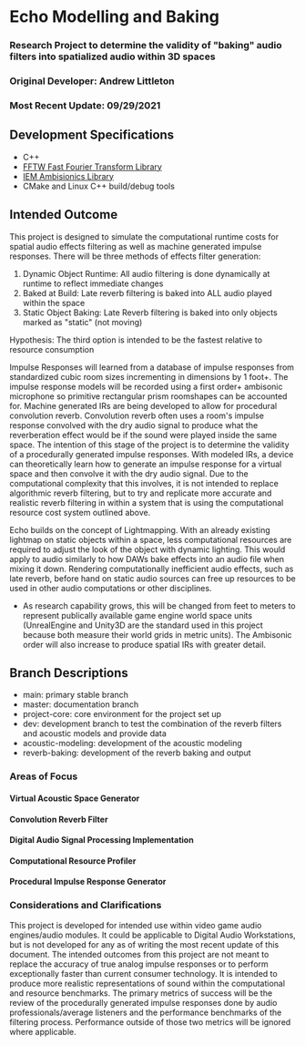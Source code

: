 # Echo Modelling and Baking

### Research Project to determine the validity of "baking" audio filters into spatialized audio within 3D spaces

### Original Developer: Andrew Littleton

### Most Recent Update: 09/29/2021

##  Development Specifications

* C++ 
* [FFTW Fast Fourier Transform Library](http://www.fftw.org/)
* [IEM Ambisionics Library](https://plugins.iem.at/)
* CMake and Linux C++ build/debug tools

## Intended Outcome

This project is designed to simulate the computational runtime costs for spatial audio effects filtering as well as machine generated impulse responses. There will be three methods of effects filter generation:

1. Dynamic Object Runtime: All audio filtering is done dynamically at runtime to reflect immediate changes 
2. Baked at Build: Late reverb filtering is baked into ALL audio played within the space
3. Static Object Baking: Late Reverb filtering is baked into only objects marked as "static" \(not moving\) 

Hypothesis: The third option is intended to be the fastest relative to resource consumption

Impulse Responses will learned from a database of impulse responses from standardized cubic room sizes incrementing in dimensions by 1 foot+. The impulse response models will be recorded using a first order+ ambisonic microphone so primitive rectangular prism roomshapes can be accounted for. Machine generated IRs are being developed to allow for procedural convolution reverb. Convolution reverb often uses a room's impulse response convolved with the dry audio signal to produce what the reverberation effect would be if the sound were played inside the same space. The intention of this stage of the project is to determine the validity of a procedurally generated impulse responses. With modeled IRs, a device can theoretically learn how to generate an impulse response for a virtual space and then convolve it with the dry audio signal. Due to the computational complexity that this involves, it is not intended to replace algorithmic reverb filtering, but to try and replicate more accurate and realistic reverb filtering in within a system that is using the computational resource cost system outlined above.

Echo builds on the concept of Lightmapping. With an already existing lightmap on static objects within a space, less computational resources are required to adjust the look of the object with dynamic lighting. This would apply to audio similarly to how DAWs bake effects into an audio file when mixing it down. Rendering computationally inefficient audio effects, such as late reverb, before hand on static audio sources can free up resources to be used in other audio computations or other disciplines.

+ As research capability grows, this will be changed from feet to meters to represent publically available game engine world space units \(UnrealEngine and Unity3D are the standard used in this project because both measure their world grids in metric units\). The Ambisonic order will also increase to produce spatial IRs with greater detail.

## Branch Descriptions

* main: primary stable branch
* master: documentation branch
* project-core: core environment for the project set up
* dev: development branch to test the combination of the reverb filters and acoustic models and provide data
* acoustic-modeling: development of the acoustic modeling 
* reverb-baking: development of the reverb baking and output

### Areas of Focus

#### Virtual Acoustic Space Generator

#### Convolution Reverb Filter

#### Digital Audio Signal Processing Implementation

####  Computational Resource Profiler

#### Procedural Impulse Response Generator

### Considerations and Clarifications

This project is developed for intended use within video game audio engines/audio modules. It could be applicable to Digital Audio Workstations, but is not developed for any as of writing the most recent update of this document. The intended outcomes from this project are not meant to replace the accuracy of true analog impulse responses or to perform exceptionally faster than current consumer technology. It is intended to produce more realistic representations of sound within the computational and resource benchmarks. The primary metrics of success will be the review of the procedurally generated impulse responses done by audio professionals/average listeners and the performance benchmarks of the filtering process. Performance outside of those two metrics will be ignored where applicable.


